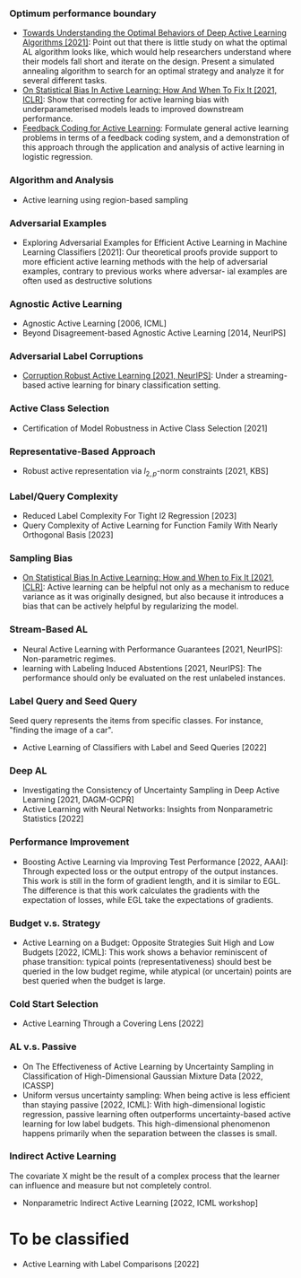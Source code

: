 ### Optimum performance boundary
- [Towards Understanding the Optimal Behaviors of Deep Active Learning Algorithms [2021]](https://arxiv.org/pdf/2101.00977.pdf):
  Point out that there is little study on what the optimal AL algorithm looks like, which would help researchers understand where their models fall short and iterate on the design.
  Present a simulated annealing algorithm to search for an optimal strategy and analyze it for several different tasks.
- [On Statistical Bias In Active Learning: How And When To Fix It [2021, ICLR]](https://arxiv.org/pdf/2101.11665.pdf): 
  Show that correcting for active learning bias with underparameterised models leads to improved downstream performance.
- [Feedback Coding for Active Learning](https://arxiv.org/pdf/2103.00654.pdf): Formulate general active learning problems in terms of a feedback coding system, and a demonstration of this approach through the application and analysis of active learning in logistic regression.

### Algorithm and Analysis
- Active learning using region-based sampling


### Adversarial Examples

- Exploring Adversarial Examples for Efficient Active Learning in Machine Learning Classifiers [2021]: Our theoretical proofs provide support to more efficient active learning methods with the help of adversarial examples, contrary to previous works where adversar- ial examples are often used as destructive solutions

### Agnostic Active Learning
- Agnostic Active Learning [2006, ICML]
- Beyond Disagreement-based Agnostic Active Learning [2014, NeurIPS]

### Adversarial Label Corruptions

- [Corruption Robust Active Learning [2021, NeurIPS]](https://arxiv.org/pdf/2106.11220.pdf): 
  Under a streaming-based active learning for binary classification setting.

### Active Class Selection

- Certification of Model Robustness in Active Class Selection [2021]

### Representative-Based Approach

- Robust active representation via $l_{2,p}$-norm constraints [2021, KBS]

### Label/Query Complexity

- Reduced Label Complexity For Tight l2 Regression [2023]
- Query Complexity of Active Learning for Function Family With Nearly Orthogonal Basis [2023]

### Sampling Bias

- [On Statistical Bias In Active Learning: How and When to Fix It [2021, ICLR]](https://openreview.net/pdf?id=JiYq3eqTKY):
  Active learning can be helpful not only as a mechanism to reduce variance as it was originally designed, but also because it introduces a bias that can be actively helpful by regularizing the model.

### Stream-Based AL

- Neural Active Learning with Performance Guarantees [2021, NeurIPS]:
  Non-parametric regimes.
- learning with Labeling Induced Abstentions [2021, NeurIPS]:
  The performance should only be evaluated on the rest unlabeled instances.

### Label Query and Seed Query

Seed query represents the items from specific classes.
For instance, "finding the image of a car".

- Active Learning of Classifiers with Label and Seed Queries [2022]

### Deep AL 

- Investigating the Consistency of Uncertainty Sampling in Deep Active Learning [2021, DAGM-GCPR]
- Active Learning with Neural Networks: Insights from Nonparametric Statistics [2022]

### Performance Improvement

- Boosting Active Learning via Improving Test Performance [2022, AAAI]: 
  Through expected loss or the output entropy of the output instances.
  This work is still in the form of gradient length, and it is similar to EGL.
  The difference is that this work calculates the gradients with the expectation of losses, while EGL take the expectations of gradients.

### Budget v.s. Strategy

- Active Learning on a Budget: Opposite Strategies Suit High and Low Budgets [2022, ICML]:
  This work shows a behavior reminiscent of phase transition: typical points (representativeness) should best be queried in the low budget regime, while atypical (or uncertain) points are best queried when the budget is large.

### Cold Start Selection

- Active Learning Through a Covering Lens [2022]

### AL v.s. Passive

- On The Effectiveness of Active Learning by Uncertainty Sampling in Classification of High-Dimensional Gaussian Mixture Data [2022, ICASSP]
- Uniform versus uncertainty sampling: When being active is less efficient than staying passive [2022, ICML]: 
  With high-dimensional logistic regression, passive learning often outperforms uncertainty-based active learning for low label budgets.
  This high-dimensional phenomenon happens primarily when the separation between the classes is small.

### Indirect Active Learning
The covariate X might be the result of a complex process that the learner can influence and measure but not completely control.

- Nonparametric Indirect Active Learning [2022, ICML workshop]

# To be classified

- Active Learning with Label Comparisons [2022]
